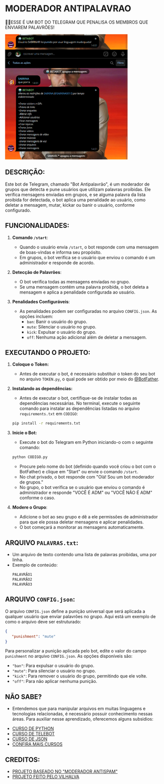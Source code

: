 # MODERADOR ANTIPALAVRAO
👮‍♂️ESSE É UM BOT DO TELEGRAM QUE PENALISA OS MEMBROS QUE ENVIAREM PALAVRÕES!

<img src="./IMAGENS/FOTO_01.png" align="center" width="400"> <br>
<img src="./IMAGENS/FOTO_02.png" align="center" width="400"> <br>

## DESCRIÇÃO:
Este bot de Telegram, chamado "Bot Antipalavrão", é um moderador de grupos que detecta e pune usuários que utilizam palavras proibidas. Ele verifica mensagens enviadas em grupos, e se alguma palavra da lista proibida for detectada, o bot aplica uma penalidade ao usuário, como deletar a mensagem, mutar, kickar ou banir o usuário, conforme configurado.

## FUNCIONALIDADES:
1. **Comando `/start`**:
   - Quando o usuário envia `/start`, o bot responde com uma mensagem de boas-vindas e informa seu propósito.
   - Em grupos, o bot verifica se o usuário que enviou o comando é um administrador e responde de acordo.

2. **Detecção de Palavrões**:
   - O bot verifica todas as mensagens enviadas no grupo.
   - Se uma mensagem contém uma palavra proibida, o bot deleta a mensagem e aplica a penalidade configurada ao usuário.

3. **Penalidades Configuráveis**:
   - As penalidades podem ser configuradas no arquivo `CONFIG.json`. As opções incluem:
     - `ban`: Banir o usuário do grupo.
     - `mute`: Silenciar o usuário no grupo.
     - `kick`: Expulsar o usuário do grupo.
     - `off`: Nenhuma ação adicional além de deletar a mensagem.

## EXECUTANDO O PROJETO:
1. **Coloque o Token:**
   - Antes de executar o bot, é necessário substituir o token do seu bot no arquivo `TOKEN.py`, o qual pode ser obtido por meio do [@BotFather](https://t.me/BotFather).

2. **Instalando as dependências:**
   - Antes de executar o bot, certifique-se de instalar todas as dependências necessárias. No terminal, execute o seguinte comando para instalar as dependências listadas no arquivo `requirements.txt` em `CODIGO`:
   ```bash
   pip install -r requirements.txt
   ```

3. **Inicie o Bot:**
   - Execute o bot do Telegram em Python iniciando-o com o seguinte comando:
   ```bash
   python CODIGO.py
   ```

   - Procure pelo nome do bot (definido quando você criou o bot com o BotFather) e clique em "Start" ou envie o comando `/start`.
   - No chat privado, o bot responde com "Olá! Sou um bot moderador de grupos."
   - No grupo, o bot verifica se o usuário que enviou o comando é administrador e responde "VOCÊ É ADM" ou "VOCÊ NÃO É ADM" conforme o caso.

4. **Modere o Grupo**:
   - Adicione o bot ao seu grupo e dê a ele permissões de administrador para que ele possa deletar mensagens e aplicar penalidades.
   - O bot começará a monitorar as mensagens automaticamente.

## ARQUIVO `PALAVRAS.txt`:
- Um arquivo de texto contendo uma lista de palavras proibidas, uma por linha.
- Exemplo de conteúdo:
   ```
   PALAVRÃO1
   PALAVRÃO2
   PALAVRÃO3
   ```

## ARQUIVO `CONFIG.json`:
O arquivo `CONFIG.json` define a punição universal que será aplicada a qualquer usuário que enviar palavrões no grupo. Aqui está um exemplo de como o arquivo deve ser estruturado:

```json
{
   "punishment": "mute"
}
```

Para personalizar a punição aplicada pelo bot, edite o valor do campo `punishment` no arquivo `CONFIG.json`. As opções disponíveis são:

- `"ban"`: Para expulsar o usuário do grupo.
- `"mute"`: Para silenciar o usuário no grupo.
- `"kick"`: Para remover o usuário do grupo, permitindo que ele volte.
- `"off"`: Para não aplicar nenhuma punição.

## NÃO SABE?
- Entendemos que para manipular arquivos em muitas linguagens e tecnologias relacionadas, é necessário possuir conhecimento nessas áreas. Para auxiliar nesse aprendizado, oferecemos alguns subsidios:
* [CURSO DE PYTHON](https://github.com/VILHALVA/CURSO-DE-PYTHON)
* [CURSO DE TELEBOT](https://github.com/VILHALVA/CURSO-DE-TELEBOT)
* [CURSO DE JSON](https://github.com/VILHALVA/CURSO-DE-JSON)
* [CONFIRA MAIS CURSOS](https://github.com/VILHALVA?tab=repositories&q=+topic:CURSO)

## CREDITOS:
- [PROJETO BASEADO NO "MODERADOR ANTISPAM"](https://github.com/VILHALVA/MODERADOR-ANTISPAM)
- [PROJETO FEITO PELO VILHALVA](https://github.com/VILHALVA)
